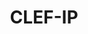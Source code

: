 ---
citation: Piroi, F., Hanbury, A., Lupu, M., Filippov, I., Sexton, A. P., & Magdy,
  W. (2021). The CLEF-IP 2012 Test Collection (1.0.0) [Data set]. TU Wien. https://doi.org/10.48436/khw86-rnf37
contributors:
- Florina Piroi
- Mihai Lupu
- Allan Hanbury
- Veronika Zenz
cost: none
description: "CLEF was a long-running project to benchmark cross-language information
  retrieval (IR) models. CLEF-IP was a strand of this benchmarking research that ran
  from 2010-2013, the data from which was used as a benchmarking activity of the CLEF
  2010-2013 conferences.\n\nThe CLEF-IP collection contains patents, physically stored
  as a collection of XML fields encoding patent documents. A patent document may be
  an application document, a search report, or a granted patent document. \n\nAll
  textual documents in the CLEF-IP collection contain the following main XML fields:
  bibliographic data, abstract, description, and claims. Not all documents actually
  have content in these \x1Celds. \n\nThe datasets are archived on the CLEF-IP site,
  and in the TU Wien research data repository (with DOIs) here: https://researchdata.tuwien.at/search?q=clef-ip&l=list&p=1&s=10&sort=bestmatch"
documentation: http://ceur-ws.org/Vol-1178/CLEF2012wn-CLEFIP-PiroiEt2012.pdf
doi: https://doi.org/10.48436/khw86-rnf37
last_edit: Thu, 27 Jul 2023 08:24:20 GMT
location: http://www.ifs.tuwien.ac.at/~clef-ip/index.html
maintained_by: TU Wien
open_access: 'TRUE'
shortname: clef_ip
tags:
- validation
- information retrieval
- patents
- semantic
title: CLEF-IP
uuid: bec8bffc-8217-4cfc-a651-3f06c0cfbe0f
versioning: 'TRUE'
---